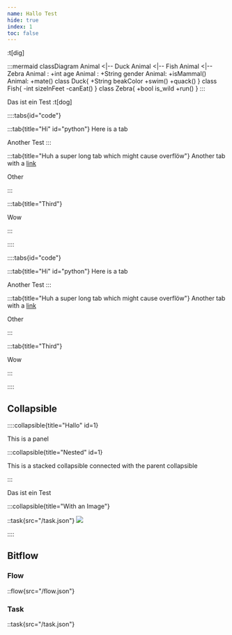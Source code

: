 ```yaml
---
name: Hallo Test
hide: true
index: 1
toc: false
---
```


:t[dig]

:::mermaid
classDiagram
Animal <|-- Duck
Animal <|-- Fish
Animal <|-- Zebra
Animal : +int age
Animal : +String gender
Animal: +isMammal()
Animal: +mate()
class Duck{
+String beakColor
+swim()
+quack()
}
class Fish{
-int sizeInFeet
-canEat()
}
class Zebra{
+bool is_wild
+run()
}
:::

Das ist ein Test :t[dog]

::::tabs{id="code"}

:::tab{title="Hi" id="python"}
Here is a tab

Another Test
:::

:::tab{title="Huh a super long tab which might cause overflöw"}
Another tab with a [link](#)

Other

:::

:::tab{title="Third"}

Wow

:::

::::

::::tabs{id="code"}

:::tab{title="Hi" id="python"}
Here is a tab

Another Test
:::

:::tab{title="Huh a super long tab which might cause overflöw"}
Another tab with a [link](#)

Other

:::

:::tab{title="Third"}

Wow

:::

::::

## Collapsible

::::collapsible{title="Hallo" id=1}

This is a panel

:::collapsible{title="Nested" id=1}

This is a stacked collapsible connected with the parent collapsible

:::

Das ist ein Test

:::collapsible{title="With an Image"}

::task{src="/task.json"}
![](/test.jpg)

::::

## Bitflow

### Flow

::flow{src="/flow.json"}

### Task

::task{src="/task.json"}
